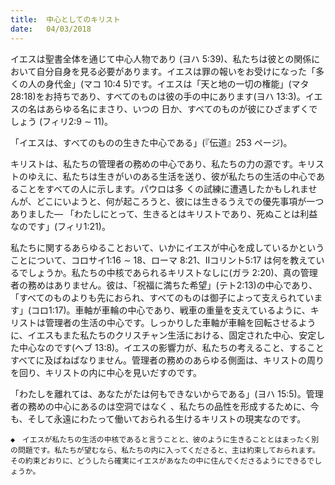 ```yaml
---
title:  中心としてのキリスト
date:   04/03/2018
---
```


イエスは聖書全体を通じて中心人物であり (ヨハ 5:39)、私たちは彼との関係において自分自身を見る必要があります。イエスは罪の報いをお受けになった「多 くの人の身代金」(マコ 10:4 5)です。イエスは「天と地の一切の権能」(マタ 28:18)をお持ちであり、すべてのものは彼の手の中にあります(ヨハ 13:3)。イエスの名はあらゆる名にまさり、いつの 日か、すべてのものが彼にひざまずくでしょう (フィリ2:9 ∼ 11)。
 
「イエスは、すべてのものの生きた中心である」(『伝道』253 ページ)。

 キリストは、私たちの管理者の務めの中心であり、私たちの力の源です。キリストのゆえに、私たちは生きがいのある生活を送り、彼が私たちの生活の中心であることをすべての人に示します。パウロは多 くの試練に遭遇したかもしれませんが、どこにいようと、何が起ころうと、彼には生きるうえでの優先事項が一つありました― 「わたしにとって、生きるとはキリストであり、死ぬことは利益なのです」(フィリ1:21)。

 私たちに関するあらゆることおいて、いかにイエスが中心を成しているかということについて、コロサイ1:16 ∼ 18、ローマ 8:21、IIコリント5:17 は何を教えているでしょうか。私たちの中核であられるキリストなしに(ガラ 2:20)、真の管理者の務めはありません。彼は、「祝福に満ちた希望」(テト2:13)の中心であり、「すべてのものよりも先におられ、すべてのものは御子によって支えられています」(コロ1:17)。車軸が車輪の中心であり、戦車の重量を支えているように、キリストは管理者の生活の中心です。しっかりした車軸が車輪を回転させるように、イエスもまた私たちのクリスチャン生活における、固定された中心、安定した中心なのです(ヘブ 13:8)。イエスの影響力が、私たちの考えること、することすべてに及ばねばなりません。管理者の務めのあらゆる側面は、キリストの周りを回り、キリストの内に中心を見いだすのです。
 
「わたしを離れては、あなたがたは何もできないからである」(ヨハ 15:5)。管理者の務めの中心にあるのは空洞ではなく 、私たちの品性を形成するために、今も、そして永遠にわたって働いておられる生けるキリストの現実なのです。

`◆　イエスが私たちの生活の中核であると言うことと、彼のように生きることとはまったく別の問題です。私たちが望むなら、私たちの内に入ってくださると、主は約束しておられます。その約束どおりに、どうしたら確実にイエスがあなたの中に住んでくださるようにできるでしょうか。`

